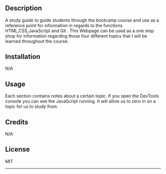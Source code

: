 # <Prework Study Guide Webpage>

## Description

 A study guide to guide students through the bootcamp course and use as a reference point for information in regards to the functions HTML,CSS,JavaScript and Git . This Webpage can be used as a one stop shop for information regarding those four different topics that I will be learned throughout the course.

## Installation

N/A

## Usage

Each section contains notes about a certain topic. If you open the DevTools console you can see the JavaScript running. It will allow us to zero in on a topic for us to study from. 

## Credits

N/A

## License

MIT

---
